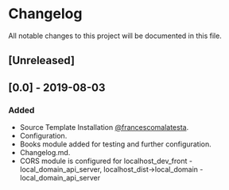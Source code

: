 # Changelog
All notable changes to this project will be documented in this file.

## [Unreleased]

## [0.0] - 2019-08-03
### Added
- Source Template Installation [@francescomalatesta](https://github.com/francescomalatesta/laravel-api-boilerplate-jwt?source=post_page---------------------------).
- Configuration.
- Books module added for testing and further configuration.
- Changelog.md.
- CORS module is configured for localhost_dev_front - local_domain_api_server, localhost_dist->local_domain - local_domain_api_server
